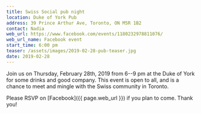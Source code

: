 ```yaml
---
title: Swiss Social pub night
location: Duke of York Pub
address: 39 Prince Arthur Ave, Toronto, ON M5R 1B2
contact: Nadia
web_url: https://www.facebook.com/events/1180232978811076/
web_url_name: Facebook event
start_time: 6:00 pm
teaser: /assets/images/2019-02-28-pub-teaser.jpg
date: 2019-02-28
---
```


Join us on Thursday, February 28th, 2019 from 6--9 pm at the Duke of York for
some drinks and good company. This event is open to all, and is a chance to
meet and mingle with the Swiss community in Toronto.

Please RSVP on [Facebook]({{ page.web_url }}) if you plan to come. Thank you!
